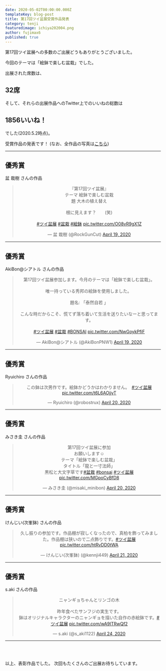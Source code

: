 ```yaml
---
date: 2020-05-02T00:00:00.000Z
templateKey: blog-post
title: 第17回ツイ盆展受賞作品発表
category: tenji
featuredimage: ichiya202004.png
author: fujimax6
published: true
---
```

第17回ツイ盆展への多数のご出展どうもありがとうございました。

今回のテーマは「絵鉢で楽しむ盆栽」でした。

出展された席数は、

## 32席

そして、それらの出展作品へのTwitter上でのいいねの総数は

## 1856いいね！

でした(2020.5.2時点)。

受賞作品の発表です！
(なお、全作品の写真は[こちら](/twibonten-17-photo/))

---

## 優秀賞

盆 栽樹 さんの作品

<center>
<blockquote class="twitter-tweet"><p lang="ja" dir="ltr">『第17回ツイ盆展』<br>テーマ     絵鉢で楽しむ盆栽<br>題            大木の植え替え<br><br>根に見えます？　　(笑)<br><br> <a href="https://twitter.com/hashtag/%E3%83%84%E3%82%A4%E7%9B%86%E5%B1%95?src=hash&amp;ref_src=twsrc%5Etfw">#ツイ盆展</a>  <a href="https://twitter.com/hashtag/%E7%9B%86%E6%A0%BD?src=hash&amp;ref_src=twsrc%5Etfw">#盆栽</a> <a href="https://twitter.com/hashtag/%E7%B5%B5%E9%89%A2?src=hash&amp;ref_src=twsrc%5Etfw">#絵鉢</a> <a href="https://t.co/O08vR9gX1Z">pic.twitter.com/O08vR9gX1Z</a></p>&mdash; 盆 栽樹 (@RockGunCut) <a href="https://twitter.com/RockGunCut/status/1251665573198434304?ref_src=twsrc%5Etfw">April 19, 2020</a></blockquote>
</center>

---

## 優秀賞

AkiBon@シアトル さんの作品

<center>
<blockquote class="twitter-tweet"><p lang="ja" dir="ltr">第17回ツイ盆展参加します。今月のテーマは「絵鉢で楽しむ盆栽」。<br><br>唯一持っている秀邦の絵鉢を使用しました。 <br><br>題名: 「泰然自若 」<br><br>こんな時だからこそ、慌てず落ち着いて生活を送りたいなーと思ってます。<br><br> <a href="https://twitter.com/hashtag/%E3%83%84%E3%82%A4%E7%9B%86%E5%B1%95?src=hash&amp;ref_src=twsrc%5Etfw">#ツイ盆展</a> <a href="https://twitter.com/hashtag/%E7%9B%86%E6%A0%BD?src=hash&amp;ref_src=twsrc%5Etfw">#盆栽</a> <a href="https://twitter.com/hashtag/BONSAI?src=hash&amp;ref_src=twsrc%5Etfw">#BONSAI</a> <a href="https://t.co/NwGoykPfiF">pic.twitter.com/NwGoykPfiF</a></p>&mdash; AkiBon@シアトル (@AkiBonPNW1) <a href="https://twitter.com/AkiBonPNW1/status/1251733421283401731?ref_src=twsrc%5Etfw">April 19, 2020</a></blockquote>
</center>

---

## 優秀賞

Ryuichiro さんの作品

<center>
<blockquote class="twitter-tweet"><p lang="ja" dir="ltr">この鉢は次男作です。絵鉢かどうかはわかりません。　<a href="https://twitter.com/hashtag/%E3%83%84%E3%82%A4%E7%9B%86%E5%B1%95?src=hash&amp;ref_src=twsrc%5Etfw">#ツイ盆展</a> <a href="https://t.co/t6L6AOjjyT">pic.twitter.com/t6L6AOjjyT</a></p>&mdash; Ryuichiro (@robostrux) <a href="https://twitter.com/robostrux/status/1252172662505238529?ref_src=twsrc%5Etfw">April 20, 2020</a></blockquote>
</center>

---

## 優秀賞

みさき圭 さんの作品

<center>
<blockquote class="twitter-tweet"><p lang="ja" dir="ltr">第17回ツイ盆展に参加<br>お願いします☺️<br>テーマ「絵鉢で楽しむ盆栽」<br>タイトル「龍と一寸法師」<br>黒松と大文字草です<a href="https://twitter.com/hashtag/%E7%9B%86%E6%A0%BD?src=hash&amp;ref_src=twsrc%5Etfw">#盆栽</a> <a href="https://twitter.com/hashtag/bonsai?src=hash&amp;ref_src=twsrc%5Etfw">#bonsai</a> <a href="https://twitter.com/hashtag/%E3%83%84%E3%82%A4%E7%9B%86%E5%B1%95?src=hash&amp;ref_src=twsrc%5Etfw">#ツイ盆展</a> <a href="https://t.co/MGpoCyBfD8">pic.twitter.com/MGpoCyBfD8</a></p>&mdash; みさき圭 (@misaki_minibon) <a href="https://twitter.com/misaki_minibon/status/1252187459078680577?ref_src=twsrc%5Etfw">April 20, 2020</a></blockquote>
</center>

---

## 優秀賞

けんじい(次峯鉢) さんの作品

<center>
<blockquote class="twitter-tweet"><p lang="ja" dir="ltr">久し振りの参加です。作品棚が寂しくなったので、真柏を飾ってみました。作品棚は狭いので二点飾りです。<a href="https://twitter.com/hashtag/%E3%83%84%E3%82%A4%E7%9B%86%E5%B1%95?src=hash&amp;ref_src=twsrc%5Etfw">#ツイ盆展</a> <a href="https://t.co/htRvDD0tWA">pic.twitter.com/htRvDD0tWA</a></p>&mdash; けんじい(次峯鉢) (@kennji449) <a href="https://twitter.com/kennji449/status/1252483155035975680?ref_src=twsrc%5Etfw">April 21, 2020</a></blockquote>
</center>

---

## 優秀賞

s.aki さんの作品

<center>
<blockquote class="twitter-tweet"><p lang="ja" dir="ltr">ニャンギョちゃんとリンゴの木<br><br>昨年食べたサンフジの実生です。<br>鉢はオリジナルキャラクターのニャンギョを描いた自作の赤絵鉢です。<a href="https://twitter.com/hashtag/%E3%83%84%E3%82%A4%E7%9B%86%E5%B1%95?src=hash&amp;ref_src=twsrc%5Etfw">#ツイ盆展</a> <a href="https://t.co/wA9ITRwQf2">pic.twitter.com/wA9ITRwQf2</a></p>&mdash; s.aki (@s_aki1122) <a href="https://twitter.com/s_aki1122/status/1253570805864136706?ref_src=twsrc%5Etfw">April 24, 2020</a></blockquote>
</center>

---

<div>&nbsp;</div>
<div>&nbsp;</div>

以上、表彰作品でした。
次回もたくさんのご出展お待ちしています。
